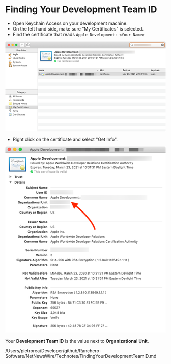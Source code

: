# Finding Your Development Team ID

* Open Keychain Access on your development machine.
* On the left hand side, make sure "My Certificates" is selected.
* Find the certificate that reads `Apple Development: <Your Name>`

![DevelopmentTeamID](Images/DevelopmentTeamID.png)

* Right click on the certificate and select "Get Info".

![DevelopmentTeamIDInfo](Images/DevelopmentTeamIDInfo.png)

Your **Development Team ID** is the value next to **Organizational Unit**.

/Users/pietrorea/Developer/github/Ranchero-Software/NetNewsWire/Technotes/FindingYourDevelopmentTeamID.md
